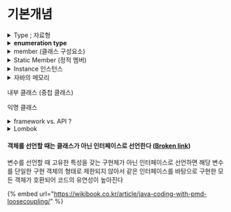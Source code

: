 # 기본개념

<details>

<summary>Type ; 자료형 </summary>

* 변수 : @stack 영역에 생성됨.&#x20;
* 기본타입 : 값 자체를 저장함 (@stack) ; primitive&#x20;
* 참조타입 : 객체가 생성된 메모리(@heap) 주소(@stack)를 저장함. ; interface, class, array
  * String 문자열은 대표적인 참조타입 , 자체가 객체임
*

    <figure><img src="../../../.gitbook/assets/image (12).png" alt=""><figcaption></figcaption></figure>

</details>

<details>

<summary><strong>enumeration type</strong></summary>

참고 출처  [https://velog.io/@kyle/%EC%9E%90%EB%B0%94-Enum-%EA%B8%B0%EB%B3%B8-%EB%B0%8F-%ED%99%9C%EC%9A%A9](https://velog.io/@kyle/%EC%9E%90%EB%B0%94-Enum-%EA%B8%B0%EB%B3%B8-%EB%B0%8F-%ED%99%9C%EC%9A%A9)

관련 있는 상수들의 집합. 코드값처럼 서로 관련이 있고, 발생할 항목이 뻔한 대상을 목록화 해서 관리.

코드값이 1이라고 다 같은 1이 아님. => 각각의 의미에 맞게 구분하려고 씀.&#x20;

* 값 자체를 사용할 수도 있고 `value()`&#x20;
* 함수처럼 각 항목에 대응되는 값을 활용할 수도 있고 `valueOf()`&#x20;
* 인덱스를 활용할 수 있음 `ordinal(`

</details>

<details>

<summary>member (클래스 구성요소)</summary>

* field  : 속성을 표현함 DB로 치자면 컬럼.&#x20;
* method : 기능을 표현함.&#x20;

클래스에 고정된 정적(static) 멤버 <-> 인스턴스에 귀속된 인스턴스 멤버&#x20;

</details>

<details>

<summary>Static Member (정적 멤버)</summary>

* 클래스의 모든 인스턴스가 공유하는 멤버. 해당 클래스로 생성한 모든 인스턴스가 공유하는 멤버&#x20;
* 필드, 메서드를 공유멤버로 선언할 수 있음. **static** 키워드 사용

#### 클래스 필드&#x20;

* **정적 필드**는 클래스에 포함되어 클래스의 생명주기와 같으므로 '**클래스 필드**' 라고 함.&#x20;
* 정적 멤버는 프로그램이 시작될 때 **딱 한 번** 메모리의 **코드 영역**에 할당됨. 프로그램 종료시까지 유지.&#x20;

#### 클래스 메서드&#x20;

* 선언부에 **static** 키워드가 선언된 메서드. static으로 선언하면 무조건 main() 실행 전에 코드 메모리 영역에 생성되어 사용준비를 완료함.&#x20;
* 인스턴스 생성과 무관하게 사용되는 메서드. (프로그램 시작 시 자동으로 사용준비를 완료함. )

</details>



<details>

<summary>Instance 인스턴스 </summary>

* 인스턴스는 일반적으로 실행 중인 임의의 프로세스, 클래스의 _현재 생성된 오브젝트_를 가리킨다.
* 객체 지향 프로그래밍(OOP)에서 인스턴스(instance)는 해당 클래스의 구조로 컴퓨터 저장공간에서 할당된 실체를 의미한다. 여기서 클래스는 속성과 행위로 구성된 일종의 설계도이다. OOP에서 객체는 클래스와 인스턴스를 포함한 개념이다.
* 객체(오브젝트)의 인스턴스는 데이터베이스나 SGA, 백그라운드 프로세스등 광범위한 컴퓨터시스템 **자원의 접근에 할당된 물리 메모리의 일부**를 가리킨다.
* 테이블 인스턴스(또는 데이터베이스 인스턴스): 데이터베이스 설계의 개념. 로우 (데이터베이스) 문서 참고.
* 종종 컴퓨터나 수학 등에서 인스턴스는 사전적 의미로서 일반적인 경우에 대한 실제적인 특정 상황으로 실현된 경우이다. 즉 실질적 예이다.

<!---->

* &#x20;인스턴스 멤버 : 객체 생성 후 사용할 수 있는 메서드, 필드&#x20;
* <-> static 멤버 : 클래스에 고정된 멤버, 객체가 없이도 사용할수 있는 멤버&#x20;

</details>

<details>

<summary>자바의 메모리</summary>

JVM은 자바 프로그램을 실행하면 데이터를 메모리에 생성한 후 사용함. 메모리는 세가지 영역으로 구분됨.&#x20;

1. **Code 영역 ; 메서드 영역**&#x20;
   * 자바 소스파일(test.java)이 컴파일 되면 test.class이 되는데, .class파일을 실행하면 JVM의 클래스 로더가 test.class 파일을 실행하기 위해 필요한 클래스파일을 메모리에 올림.&#x20;
   * 메모리에 올린다 = 자바소스파일에 정의한 클래스에 관한 정보와 코드를 코드영역에 만드는 것.&#x20;
   * 클래스별 상수, static 필드, 메서드 코드, 생성자 코드&#x20;
2. **Heap 영역**&#x20;
   * 객체가 생성되는 영역 &#x20;
   * new 명령문으로 인스턴스를 생성하면 메모리의 힙 영역에 생성됨.&#x20;
   * 실제 이 클래스의 메서드코드는 코드영역에 만들어지고, 힙 메모리에는 필드만 생성됨. &#x20;
   * **필드** -> 클래스의 속성을 나타내는 변수, 클래스의 구성요소, 메모리에 생성된 후 자동으로 초기화됨.  ( new 명령문에 의해 객체가 생성되면서 **힙**에 생성됨 )
3. **Stack 영역** &#x20;
   * &#x20;**지역변수** -> 메서드가 실행되면서 필요한 데이터를 잠시 유지하기 위해 사용되는 변수, 메서드 내에 선언한 변수, 자동으로 초기화되지 않으므로 선언과 초기화를 해줘야 함. (메서드가 호출되어 실행될 때 스택에 생성됨. 메서드 실행이 종료되면 스택에서 자동으로 삭제됨. )

**new 명령문은 클래스에서 정의한 필드를 힙메모리에 생성**함. 자바프로그램은 힙 메모리에 직접 접근할 수 없음. 직접 접근 가능한 메모리는 스택 뿐임.&#x20;

* 스택 메모리에 참조변수(ytm)를 선언하고 이 변수에 **힙 메모리에 생성**된 인스턴스의 참조 정보를 저장해서 접근하는 방식을 용함.&#x20;
* 즉, new 명령문이 인스턴스를 힙 메모리에 할당할 때 반환하는 참조 정보를 변수에 저장해 사용함으로써 인스턴스에 접근할 수 있음. 결국 참조변수에는 할당된 메모리의 위치 정보가 저장됨.&#x20;
* 일반 필드는 인스턴스에 포함되어 각 인스턴스의 생명주기와 같으므로 인스턴스 필드라고 함.&#x20;

{% code title="메서드 createYtmFromUsrHis()" %}
```java
public static List<IrCurveYtm> 
    createYtmFromUsrHis(String bssd, String irCurveNm) {
    //클래스명 참조변수명 = new 클래스명();
    IrCurveYtm ytm = new IrCurveYtm(); // 참조변수의 선언 
    }
    
/* ytm : 지역변수, 메서드 createYtmFromUsrHis()내에 선언, 메서드 실행 시 스택 메모리에 생성.
         데이터 타입은 참조하려는 대상과 같으므로 IrCurveYtm로 지정함. 
         IrCurveYtm 인스턴스의 메모리 위치 정보를 가지는 참조변수. */
/* new IrCurveYtm() : 힙 메모리에 IrCurveYtm 인스턴스를 생성하는 명령문
                    , 할당된 메모리의 위치정보, 즉 참조정보를 반환함 */ 
/* = : 반환한 참조정보를 ytm에 대입함. */ 
```
{% endcode %}

</details>

내부 클래스 (중첩 클래스)

익명 클래스&#x20;





<details>

<summary>framework vs. API ?</summary>

#### framework

프레임워크는 프로젝트 개발에 도움이되는 클래스, 도구 및 관련 구성 요소 집합.

프레임워크는 완성된 제품이 아닌 완성된 제품을 만들기 위해 개발자를 도와주는 또는 기반이 되는 역할을 한다. 즉, 소프트웨어의 특정 문제를 해결하기 위해 상호 협력하는 클래스와 인터페이스의 집합.

프레임워크는 애플리케이션 프로그래밍 인터페이스(API)와 유사합니다. 기술적인 측면에서 프레임워크에는 API가 포함되어 있습니다. 프레임워크는 프로그래밍의 기반인 반면, API는 프레임워크가 지원하는 요소에 대한 액세스 권한을 제공합니다.

#### API

Java API는 기능을 캡슐화하는 구성 요소 집합에 대한 인터페이스.

API는 Application Programming **Interface**. Java의 API는 각각의 메소드, 필드 및 생성자가 있는 미리 작성된 패키지, 클래스 및 인터페이스의 모음입니다. 때로는 프로그래머가 내부 구현에 대한 관심없이 특정 기술을 사용해야하는 경우가 있습니다. API는 이러한 상황에서 유용합니다. 개발자는 API에서 미리 정의 된 작업을 사용하여 응용 프로그램을보다 쉽게 ​​만들 수 있습니다. Java에는 4500 개 이상의 API가 있습니다

Java API는 소프트웨어를 작성하기위한 서브 루틴 정의, 통신 프로토콜 및 도구 세트입니다. Java Framework는 일반적인 기능을 제공하는 소프트웨어를 추가 사용자 작성 코드로 선택적으로 변경하여 응용 프로그램 별 소프트웨어를 제공하는 추상화입니다.

</details>

<details>

<summary>Lombok</summary>

설치  [https://projectlombok.org](https://projectlombok.org/)

참고 출처  [https://mangkyu.tistory.com/78](https://mangkyu.tistory.com/78)

이걸 왜 쓰느냐  :&#x20;

* java에서 Data를 정의해서 사용할때 VO class 를 만들면 꼭 해야하는 일들이 생김 (Getter, Setter, 생성자 만들기, ToString 등등 -> 이클립스 등에서 코드를 자동으로 짜줄만큼 빈번하게 반복되어온 일.)&#x20;
* class내에 variable을 직접 호출하지 않고 필요 시 Getter를 이용해서 불러다 씀. 캡슐화라고 함.(구체적인 구현방식은 남이 신경 안써도 된다는 취지) &#x20;

<!---->

* 그럼 다시 lombok이 뭐냐면 :&#x20;
  * annotation 기반(@로 시작하는 주석같은거)으로 코드를 자동완성해주는 라이브러리. 즉 @Getter, @Setter 이런식으로만 쓰면 위의 귀찮은 작업을 자동으로 다 해줌.
  * 게다가 log4j2 처럼 로그 클래스를 자동 완성시켜준다 ?? -> 대충 로그를 찍기 쉽게 해준다는 뜻으로 이해함.&#x20;
  * 참고로 @Data 이거 쓰면 거의 모든게 그냥 다 되는데 그렇기 때문에 좀 무겁다고 함. (비추)&#x20;



</details>



#### **객체를 선언할 때는 클래스가 아닌 인터페이스로 선언한다 (**[Broken link](broken-reference "mention"))

변수를 선언할 때 고유한 특성을 갖는 구현체가 아닌 인터페이스로 선언하면 해당 변수를 단일한 구현 객체의 형태로 제한되지 않아서 같은 인터페이스를 바탕으로 구현한 모든 객체가 호환되어 코드의 유연성이 높아진다&#x20;

{% embed url="https://wikibook.co.kr/article/java-coding-with-pmd-loosecoupling/" %}
